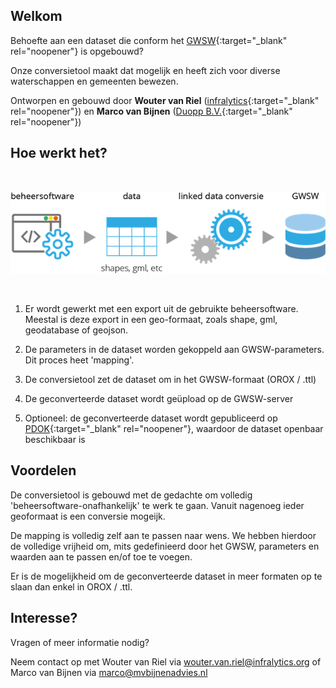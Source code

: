 ## Welkom

Behoefte aan een dataset die conform het [GWSW](https://data.gwsw.nl/){:target="_blank" rel="noopener"} is opgebouwd?

Onze conversietool maakt dat mogelijk en heeft zich voor diverse waterschappen en gemeenten bewezen.

Ontworpen en gebouwd door __Wouter van Riel__ ([infralytics](https://www.infralytics.org){:target="_blank" rel="noopener"}) en __Marco van Bijnen__ ([Duopp B.V.](https://duopp.nl){:target="_blank" rel="noopener"})

## Hoe werkt het?
<br>

![conversieproces](figures/conversie_flow.png)

<br>

1. Er wordt gewerkt met een export uit de gebruikte beheersoftware. Meestal is deze export in een geo-formaat, zoals shape, gml, geodatabase of geojson. 

2. De parameters in de dataset worden gekoppeld aan GWSW-parameters. Dit proces heet 'mapping'.

3. De conversietool zet de dataset om in het GWSW-formaat (OROX / .ttl)

4. De geconverteerde dataset wordt geüpload op de GWSW-server

5. Optioneel: de geconverteerde dataset wordt gepubliceerd op [PDOK](https://www.pdok.nl/viewer/){:target="_blank" rel="noopener"}, waardoor de dataset openbaar beschikbaar is

## Voordelen
De conversietool is gebouwd met de gedachte om volledig 'beheersoftware-onafhankelijk' te werk te gaan. Vanuit nagenoeg ieder geoformaat is een conversie mogeijk.

De mapping is volledig zelf aan te passen naar wens. We hebben hierdoor de volledige vrijheid om, mits gedefinieerd door het GWSW, parameters en waarden aan te passen en/of toe te voegen.

Er is de mogelijkheid om de geconverteerde dataset in meer formaten op te slaan dan enkel in OROX / .ttl.


## Interesse?

Vragen of meer informatie nodig?

Neem contact op met Wouter van Riel via [wouter.van.riel@infralytics.org](mailto:wouter.van.riel@infralytics.org) of Marco van Bijnen via [marco@mvbijnenadvies.nl](mailto:marco@mvbijnenadvies.nl)
